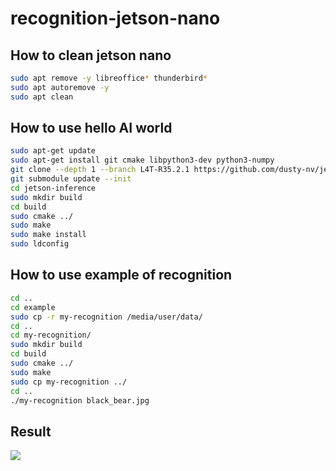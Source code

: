 # recognition-jetson-nano  

## How to clean jetson nano  

``` bash 
sudo apt remove -y libreoffice* thunderbird*
sudo apt autoremove -y
sudo apt clean
```

## How to use hello AI world  

``` bash 
sudo apt-get update
sudo apt-get install git cmake libpython3-dev python3-numpy
git clone --depth 1 --branch L4T-R35.2.1 https://github.com/dusty-nv/jetson-inference.git
git submodule update --init
cd jetson-inference
sudo mkdir build
cd build
sudo cmake ../
sudo make
sudo make install
sudo ldconfig
```

## How to use example of recognition  

``` bash 
cd ..
cd example
sudo cp -r my-recognition /media/user/data/
cd ..
cd my-recognition/
sudo mkdir build
cd build
sudo cmake ../
sudo make
sudo cp my-recognition ../
cd ..
./my-recognition black_bear.jpg
```

## Result  
![](https://i.imgur.com/JcjVkYX.png)  